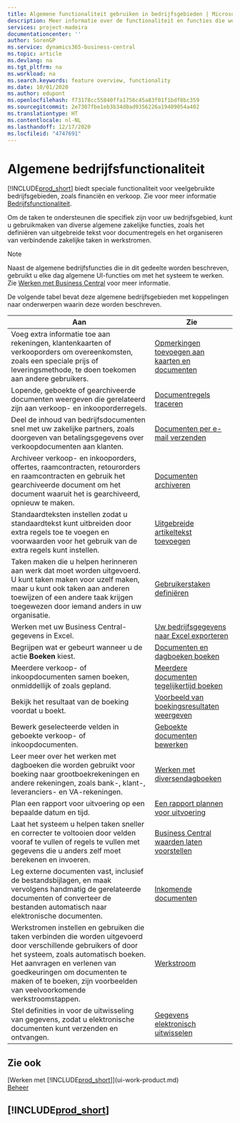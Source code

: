 ```yaml
---
title: Algemene functionaliteit gebruiken in bedrijfsgebieden | Microsoft Docs
description: Meer informatie over de functionaliteit en functies die worden gebruikt in bedrijfsgebieden in Business Central.
services: project-madeira
documentationcenter: ''
author: SorenGP
ms.service: dynamics365-business-central
ms.topic: article
ms.devlang: na
ms.tgt_pltfrm: na
ms.workload: na
ms.search.keywords: feature overview, functionality
ms.date: 10/01/2020
ms.author: edupont
ms.openlocfilehash: f73178cc55840ffa1756c45a83f01f1bdf8bc359
ms.sourcegitcommit: 2e7307fbe1eb3b34d0ad9356226a19409054a402
ms.translationtype: HT
ms.contentlocale: nl-NL
ms.lasthandoff: 12/17/2020
ms.locfileid: "4747691"
---
```

# <a name="general-business-functionality"></a>Algemene bedrijfsfunctionaliteit
[!INCLUDE[prod_short](includes/prod_short.md)] biedt speciale functionaliteit voor veelgebruikte bedrijfsgebieden, zoals financiën en verkoop. Zie voor meer informatie [Bedrijfsfunctionaliteit](across-business-functionality.md).

Om de taken te ondersteunen die specifiek zijn voor uw bedrijfsgebied, kunt u gebruikmaken van diverse algemene zakelijke functies, zoals het definiëren van uitgebreide tekst voor documentregels en het organiseren van verbindende zakelijke taken in werkstromen.

> [!NOTE]
> Naast de algemene bedrijfsfuncties die in dit gedeelte worden beschreven, gebruikt u elke dag algemene UI-functies om met het systeem te werken. Zie [Werken met Business Central](ui-work-product.md) voor meer informatie.

De volgende tabel bevat deze algemene bedrijfsgebieden met koppelingen naar onderwerpen waarin deze worden beschreven.

| Aan | Zie |
| --- | --- |
|Voeg extra informatie toe aan rekeningen, klantenkaarten of verkooporders om overeenkomsten, zoals een speciale prijs of leveringsmethode, te doen toekomen aan andere gebruikers.|[Opmerkingen toevoegen aan kaarten en documenten](across-how-use-comments.md)|
|Lopende, geboekte of gearchiveerde documenten weergeven die gerelateerd zijn aan verkoop- en inkooporderregels.|[Documentregels traceren](across-how-to-track-document-lines.md)|
| Deel de inhoud van bedrijfsdocumenten snel met uw zakelijke partners, zoals doorgeven van betalingsgegevens over verkoopdocumenten aan klanten. |[Documenten per e-mail verzenden](ui-how-send-documents-email.md) |
|Archiveer verkoop- en inkooporders, offertes, raamcontracten, retourorders en raamcontracten en gebruik het gearchiveerde document om het document waaruit het is gearchiveerd, opnieuw te maken.|[Documenten archiveren](across-how-to-archive-documents.md)|
| Standaardteksten instellen zodat u standaardtekst kunt uitbreiden door extra regels toe te voegen en voorwaarden voor het gebruik van de extra regels kunt instellen. |[Uitgebreide artikeltekst toevoegen](ui-how-define-ext-text.md) |
|Taken maken die u helpen herinneren aan werk dat moet worden uitgevoerd. U kunt taken maken voor uzelf maken, maar u kunt ook taken aan anderen toewijzen of een andere taak krijgen toegewezen door iemand anders in uw organisatie.|[Gebruikerstaken definiëren](across-user-tasks.md)|
|Werken met uw Business Central-gegevens in Excel.|[Uw bedrijfsgegevens naar Excel exporteren](about-export-data.md)|
|Begrijpen wat er gebeurt wanneer u de actie **Boeken** kiest.|[Documenten en dagboeken boeken](ui-post-documents-journals.md)|
|Meerdere verkoop- of inkoopdocumenten samen boeken, onmiddellijk of zoals gepland.|[Meerdere documenten tegelijkertijd boeken](ui-batch-posting.md)|  
|Bekijk het resultaat van de boeking voordat u boekt.|[Voorbeeld van boekingsresultaten weergeven](ui-how-preview-post-results.md)|
|Bewerk geselecteerde velden in geboekte verkoop- of inkoopdocumenten.|[Geboekte documenten bewerken](across-edit-posted-document.md)|
|Leer meer over het werken met dagboeken die worden gebruikt voor boeking naar grootboekrekeningen en andere rekeningen, zoals bank-, klant-, leveranciers- en VA-rekeningen. |[Werken met diversendagboeken](ui-work-general-journals.md) |
| Plan een rapport voor uitvoering op een bepaalde datum en tijd. |[Een rapport plannen voor uitvoering](ui-work-report.md#ScheduleReport) |
|Laat het systeem u helpen taken sneller en correcter te voltooien door velden vooraf te vullen of regels te vullen met gegevens die u anders zelf moet berekenen en invoeren.|[Business Central waarden laten voorstellen](ui-let-system-suggest-values.md)|
|Leg externe documenten vast, inclusief de bestandsbijlagen, en maak vervolgens handmatig de gerelateerde documenten of converteer de bestanden automatisch naar elektronische documenten.|[Inkomende documenten](across-income-documents.md)|
|Werkstromen instellen en gebruiken die taken verbinden die worden uitgevoerd door verschillende gebruikers of door het systeem, zoals automatisch boeken. Het aanvragen en verlenen van goedkeuringen om documenten te maken of te boeken, zijn voorbeelden van veelvoorkomende werkstroomstappen.|[Werkstroom](across-workflow.md)|
| Stel definities in voor de uitwisseling van gegevens, zodat u elektronische documenten kunt verzenden en ontvangen. |[Gegevens elektronisch uitwisselen](across-data-exchange.md) |

## <a name="see-also"></a>Zie ook
[Werken met [!INCLUDE[prod_short](includes/prod_short.md)]](ui-work-product.md)  
[Beheer](admin-setup-and-administration.md)

## [!INCLUDE[prod_short](includes/free_trial_md.md)]  
